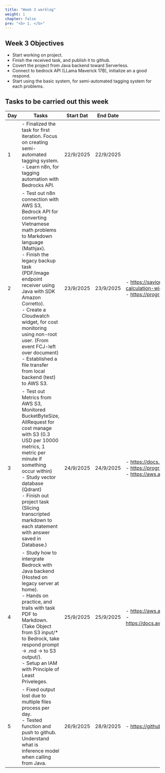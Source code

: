 ```yaml
---
title: "Week 3 worklog"
weight: 1
chapter: false
pre: "<b> 1. </b>"
---
```


## Week 3 Objectives

- Start working on project.
- Finish the received task, and publish it to github.
- Covert the project from Java backend toward Serverless. 
- Connect to bedrock API (LLama Maverick 17B), initialize an a good respond.
- Start using the basic system, for semi-automated tagging system for each problems.

## Tasks to be carried out this week

| Day | Tasks | Start Dat | End Date | References |
|---|---|---|---|---|
| 1 | - Finalized the task for first iteration. Focus on creating semi-automated tagging system.<br>- Learn n8n, for tagging automation with Bedrocks API. | 22/9/2025 | 22/9/2025 |  |
| 2 | - Test out n8n connection with AWS S3, Bedrock API for converting Vietnamese math problems to Markdown language (Mathjax).<br>- Finish the legacy backup task (PDF/image endpoint receiver using Java with SDK Amazon Corretto). <br>- Create a Cloudwatch widget, for cost monitoring using non-root user. (From event FCJ-left over document)<br>- Established a file transfer from local backend (test) to AWS S3.  | 23/9/2025 | 23/9/2025 | - https://saviorab1.github.io/fcj-leftover/11-monitoring-with-cloudwatch/11.4-create-cost-calculation-widget/<br>- https://programming.am/monitoring-s3-buckets-using-amazon-cloudwatch-6546a01fb763 |
| 3 | - Test out Metrics from AWS S3, Monitored BucketByteSize, AllRequest for cost manage with S3 (0.3 USD per 10000 metrics, 1 metric per minute if something occur within)<br>- Study vector database (Qdrant) <br>- Finish out project task (Slicing transcripted markdown to each statement with answer saved in Database.)  | 24/9/2025 | 24/9/2025 | - https://docs.aws.amazon.com/AmazonS3/latest/userguide/configure-request-metrics-bucket.html<br>- https://programming.am/monitoring-s3-buckets-using-amazon-cloudwatch-6546a01fb763<br>- https://aws.amazon.com/cloudwatch/pricing/ |
| 4 | - Study how to intergrate Bedrock with Java backend (Hosted on legacy server at home).<br>- Hands on practice, and trails with task PDF to Markdown. (Take Object from S3 input/* to Bedrock, take respond prompt -> <Date>.md -> to S3 output/).<br>- Setup an IAM with Principle of Least Priveleges. | 25/9/2025 | 25/9/2025 | - https://aws.amazon.com/vi/awstv/watch/9c98d05f7e0/<br>- https://docs.aws.amazon.com/wellarchitected/latest/framework/sec_permissions_least_privileges.html |
| 5 | - Fixed output lost due to multiple files process per day. <br>- Tested function and push to github. Understand what is inference model when calling from Java. | 26/9/2025 | 28/9/2025 | - https://github.com/tiozo/FCJ-Problem_Suggest |
